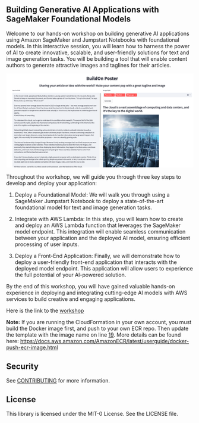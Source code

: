 ## Building Generative AI Applications with SageMaker Foundational Models

Welcome to our hands-on workshop on building generative AI applications using Amazon SageMaker and Jumpstart Notebooks with foundational models. In this interactive session, you will learn how to harness the power of AI to create innovative, scalable, and user-friendly solutions for text and image generation tasks. You will be building a tool that will enable content authors to generate attractive images and taglines for their articles.

![The deployed app, that takes text from an article and creates a tagline with a cover image](./build_on_poster_example.png)

Throughout the workshop, we will guide you through three key steps to develop and deploy your application:

1. Deploy a Foundational Model: We will walk you through using a SageMaker Jumpstart Notebook to deploy a state-of-the-art foundational model for text and image generation tasks.

2. Integrate with AWS Lambda: In this step, you will learn how to create and deploy an AWS Lambda function that leverages the SageMaker model endpoint. This integration will enable seamless communication between your application and the deployed AI model, ensuring efficient processing of user inputs.

3. Deploy a Front-End Application: Finally, we will demonstrate how to deploy a user-friendly front-end application that interacts with the deployed model endpoint. This application will allow users to experience the full potential of your AI-powered solution.

By the end of this workshop, you will have gained valuable hands-on experience in deploying and integrating cutting-edge AI models with AWS services to build creative and engaging applications.

Here is the link to the [workshop](https://catalog.workshops.aws/building-gen-ai-apps-with-found-models/en-US)

**Note:** If you are running the CloudFormation in your own account, you must build the Docker image first, and push to your own ECR repo. Then update the template with the image name on line [19](https://github.com/aws-banjo/building-gen-ai-apps-with-found-models-workshop/blob/main/ai-gen-workshop-cfn.yml#L19). More details can be found here: https://docs.aws.amazon.com/AmazonECR/latest/userguide/docker-push-ecr-image.html


## Security

See [CONTRIBUTING](CONTRIBUTING.md#security-issue-notifications) for more information.

## License

This library is licensed under the MIT-0 License. See the LICENSE file.

